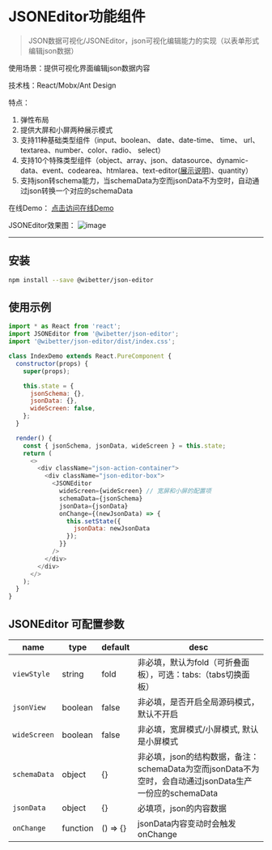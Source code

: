# JSONEditor功能组件

> JSON数据可视化/JSONEditor，json可视化编辑能力的实现（以表单形式编辑json数据）

使用场景：提供可视化界面编辑json数据内容

技术栈：React/Mobx/Ant Design

特点：
1. 弹性布局
2. 提供大屏和小屏两种展示模式
3. 支持11种基础类型组件（input、boolean、 date、date-time、 time、 url、 textarea、number、color、radio、 select）
4. 支持10个特殊类型组件（object、array、json、datasource、dynamic-data、event、codearea、htmlarea、text-editor([展示说明](https://github.com/wibetter/json-editor/blob/master/docs/TextEditor.md))、quantity）
5. 支持json转schema能力，当schemaData为空而jsonData不为空时，自动通过json转换一个对应的schemaData

在线Demo：
[点击访问在线Demo](https://wibetter.github.io/json-editor/)

JSONEditor效果图：
![image](https://user-images.githubusercontent.com/11958920/104156633-7eedc680-5424-11eb-9972-2e8613bd5460.png)

***

## 安装

```bash
npm install --save @wibetter/json-editor
```


## 使用示例

```js
import * as React from 'react';
import JSONEditor from '@wibetter/json-editor';
import '@wibetter/json-editor/dist/index.css';

class IndexDemo extends React.PureComponent {
  constructor(props) {
    super(props);

    this.state = {
      jsonSchema: {},
      jsonData: {},
      wideScreen: false,
    };
  }

  render() {
    const { jsonSchema, jsonData, wideScreen } = this.state;
    return (
      <>
        <div className="json-action-container">
          <div className="json-editor-box">
            <JSONEditor
              wideScreen={wideScreen} // 宽屏和小屏的配置项
              schemaData={jsonSchema}
              jsonData={jsonData}
              onChange={(newJsonData) => {
                this.setState({
                  jsonData: newJsonData
                });
              }}
            />
          </div>
        </div>
      </>
    );
  }
}
```

## JSONEditor 可配置参数

| name         | type     | default | desc                            |
| ------------ | -------- | ------- | ------------------------------- |
| `viewStyle`  | string   | fold    | 非必填，默认为fold（可折叠面板），可选：tabs:（tabs切换面板）|
| `jsonView`   | boolean  | false   | 非必填，是否开启全局源码模式，默认不开启      |
| `wideScreen` | boolean  | false   | 非必填，宽屏模式/小屏模式, 默认是小屏模式     |
| `schemaData` | object   | {}      | 非必填，json的结构数据，备注：schemaData为空而jsonData不为空时，会自动通过jsonData生产一份应的schemaData                    |
| `jsonData`   | object   | {}      | 必填项，json的内容数据                    |
| `onChange`   | function | () => {}    | jsonData内容变动时会触发onChange   |
